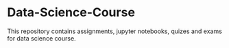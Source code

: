 # Data-Science-Course
This repository contains assignments, jupyter notebooks, quizes and exams for data science course.
